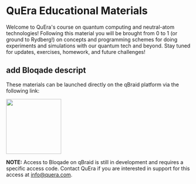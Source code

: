 # QuEra Educational Materials

Welcome to QuEra's course on quantum computing and neutral-atom technologies! Following this material you will be brought from 0 to 1 (or ground to Rydberg!) on concepts and programming schemes for doing experiments and simulations with our quantum tech and beyond. Stay tuned for updates, exercises, homework, and future challenges!

## add Bloqade descript

These materials can be launched directly on the qBraid platform via the following link:

[<img src="https://qbraid-static.s3.amazonaws.com/logos/Launch_on_qBraid_white.png" width="150">](https://account.qbraid.com?gitHubUrl=https://github.com/QuEraComputing/quera-education.git)

**NOTE:** Access to Bloqade on qBraid is still in development and requires a specific access code. Contact QuEra if you are interested in support for this access at info@quera.com.

